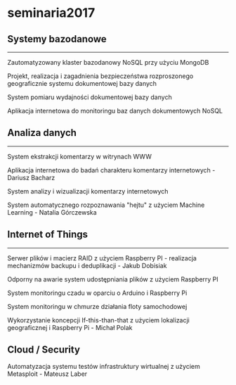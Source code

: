 # seminaria2017

## Systemy bazodanowe
---------------------------
Zautomatyzowany klaster bazodanowy NoSQL przy użyciu MongoDB

Projekt, realizacja i zagadnienia bezpieczeństwa rozproszonego geograficznie systemu dokumentowej bazy danych

System pomiaru wydajności dokumentowej bazy danych

Aplikacja internetowa do monitoringu baz danych dokumentowych NoSQL

## Analiza danych
-------------------
System ekstrakcji komentarzy w witrynach WWW

Aplikacja internetowa do badań charakteru komentarzy internetowych - Dariusz Bacharz

System analizy i wizualizacji komentarzy internetowych 

System automatycznego rozpoznawania "hejtu" z użyciem Machine Learning - Natalia Górczewska

## Internet of Things
-----------------------
Serwer plików i macierz RAID z użyciem Raspberry PI - realizacja mechanizmów backupu i deduplikacji - Jakub Dobisiak

Odporny na awarie system udostępniania plików z użyciem Raspberry PI

System monitoringu czadu w oparciu o Arduino i Raspberry Pi

System monitoringu w chmurze działania floty samochodowej

Wykorzystanie koncepcji If-this-than-that z użyciem lokalizacji geograficznej i Raspberry Pi - Michał Polak

## Cloud / Security

Automatyzacja systemu testów infrastruktury wirtualnej z użyciem Metasploit - Mateusz Laber

